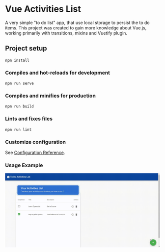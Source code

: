 # Vue Activities List
A very simple "to do list" app, that use local storage to persist the to do items. This project was created to gain more knowledge about Vue.js, working primarily with transitions, mixins and Vuetify plugin.

## Project setup
```
npm install
```
### Compiles and hot-reloads for development
```
npm run serve
```
### Compiles and minifies for production
```
npm run build
```
### Lints and fixes files
```
npm run lint
```
### Customize configuration
See [Configuration Reference](https://cli.vuejs.org/config/).

### Usage Example

![View this](public/screenshots/example_gif.gif)
